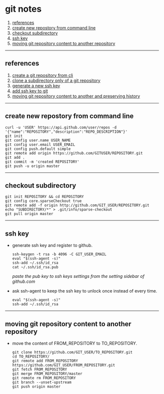 git notes
====

1. [references](#references)
1. [create new repostory from command line](#new_repo_from_command_line)
1. [checkout subdirectory](#checkout_subdirectory)
1. [ssh key](#ssh_key)
1. [moving git repository content to another repository](#move_repository)

---

<a name="references" />

## references

1. [create a git repository from cli](https://stackoverflow.com/q/2423777)
1. [clone a subdirectory only of a git repository](http://stackoverflow.com/a/13738951)
1. [generate a new ssh key](https://help.github.com/articles/generating-ssh-keys)
1. [add ssh key to git](https://help.github.com/articles/error-permission-denied-publickey/)
1. [moving git repository content to another and preserving history](https://stackoverflow.com/a/17373088)
---

<a name="new_repo_from_command_line" />

## create new repostory from command line

```
curl -u 'USER' https://api.github.com/user/repos -d '{"name":"REPOSITORY","description":"REPO_DESCRIPTION"}'
git init
git config user.name USER_NAME
git config user.email USER_EMAIL
git config push.default simple
git remote add origin https://github.com/GITUSER/REPOSITORY.git
git add .
git commit -m 'created REPOSITORY'
git push -u origin master
```

---

<a name="checkout_subdirectory" />

## checkout subdirectory

```
git init REPOSITORY && cd REPOSITORY
git config core.sparseCheckout true
git remote add -f origin http://github.com/GIT_USER/REPOSITORY.git
echo "SUBDIRECTORY/*" > .git/info/sparse-checkout
git pull origin master
```

---

<a name="ssh_key" />

## ssh key

- generate ssh key and register to github.

    ```
    ssh-keygen -t rsa -b 4096 -C GIT_USER_EMAIL
    eval "$(ssh-agent -s)"
    ssh-add ~/.ssh/id_rsa
    cat ~/.ssh/id_rsa.pub
    ```

    *paste the pub key to ssh keys settings from the setting sidebar of github.com*

- ask ssh-agent to keep the ssh key to unlock once instead of every time.

    ```
    eval "$(ssh-agent -s)"
    ssh-add ~/.ssh/id_rsa
    ```

---

<a name="move_repository" />

## moving git repository content to another repository

- move the content of FROM_REPOSITORY to TO_REPOSITORY.

    ```
    git clone https://github.com/GIT_USER/TO_REPOSITORY.git
    cd TO_REPOSITORY/
    git remote add FROM_REPOSITORY https://github.com/GIT_USER/FROM_REPOSITORY.git
    git fetch FROM_REPOSITORY
    git merge FROM_REPOSITORY/master
    git remote rm FROM_REPOSITORY
    git branch --unset-upstream
    git push origin master
    ```
